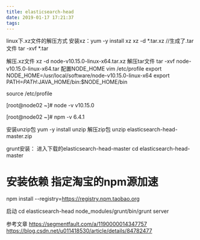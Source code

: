 ```yaml
---
title: elasticsearch-head
date: 2019-01-17 17:21:37
tags:
---
```

linux下.xz文件的解压方式
安装xz：yum -y install xz
xz -d *.tar.xz //生成了.tar文件
tar -xvf *.tar

解压.xz文件
xz -d node-v10.15.0-linux-x64.tar.xz 
解压tar文件
tar -xvf node-v10.15.0-linux-x64.tar
配置NODE_HOME
vim /etc/profile
export NODE_HOME=/usr/local/software/node-v10.15.0-linux-x64
export PATH=$PATH:$JAVA_HOME/bin:$NODE_HOME/bin

source /etc/profile

[root@node02 ~]# node -v
v10.15.0

[root@node02 ~]# npm -v
6.4.1

安装unzip包
yum -y install unzip
解压zip包
unzip elasticsearch-head-master.zip 

grunt安装：
进入下载的elasticsearch-head-master
cd elasticsearch-head-master
# 安装依赖 指定淘宝的npm源加速
npm install --registry=https://registry.npm.taobao.org

启动
cd elasticsearch-head
node_modules/grunt/bin/grunt server

参考文章
https://segmentfault.com/a/1190000014347757
https://blog.csdn.net/u011418530/article/details/84782477
